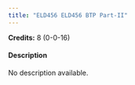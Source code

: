 ```yaml
---
title: "ELD456 ELD456 BTP Part-II"
---
```

**Credits:** 8 (0-0-16)

#### Description
No description available.